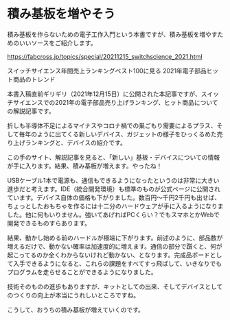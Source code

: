 # 積み基板を増やそう

積み基板を作らないための電子工作入門という本書ですが、積み基板を増やすためのいいソースをご紹介します。

https://fabcross.jp/topics/special/20211215_switchscience_2021.html

スイッチサイエンス年間売上ランキングベスト100に見る 2021年電子部品ヒット商品のトレンド

本書入稿直前ギリギリ（2021年12月15日）に公開された本記事ですが、スイッチサイエンスでの2021年の電子部品売り上げランキング、ヒット商品についての解説記事です。

折しも半導体不足によるマイナスやコロナ禍での巣ごもり需要によるプラス、そして毎年のように出てくる新しいデバイス、ガジェットの様子をひっくるめた売り上げランキングと、デバイスの紹介です。

この手のサイト、解説記事を見ると、「新しい」基板・デバイスについての情報が手に入ります。結果、積み基板が増えます。やったね！

USBケーブル1本で電源も、通信もできるようになったというのは非常に大きい進歩だと考えます。IDE（統合開発環境）も標準のものが公式ページに公開されています。デバイス自体の価格も下がりました。数百円～千円2千円も出せば、ちょっとしたおもちゃを作るには十二分のハードウェアが手に入るようになりました。他に何もいりません。強いてあげればPCくらい？でもスマホとかWebで開発できるものすらあります。

結果、動かし始める前のハードルが極端に下がります。前述のように、部品数が増えるだけで、動かない確率は加速度的に増えます。通信の部分で躓くと、何が起こってるのか全くわからないけれど動かない、となります。完成品ボードとして入手できるようになると、これらの課題をすべてすっ飛ばして、いきなりでもプログラムを走らせることができるようになりました。

技術そのものの進歩もありますが、キットとしての出来、そしてデバイスとしてのつくりの向上が本当にうれしいところですね。

こうして、おうちの積み基板が増えていくのです。
